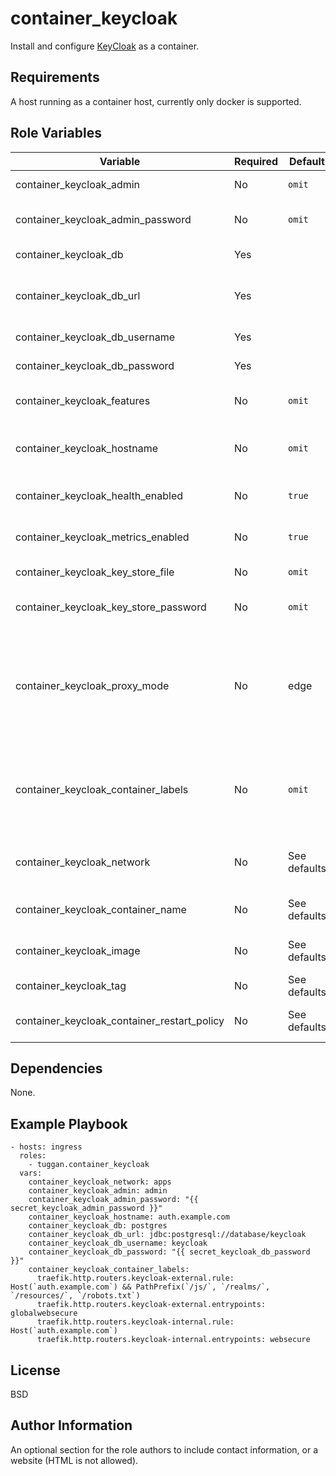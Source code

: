 container_keycloak
=========

Install and configure [KeyCloak](https://www.keycloak.org/) as a container.

Requirements
------------

A host running as a container host, currently only docker is supported.

Role Variables
--------------

| Variable                                    | Required | Default      | Description                                                               |
| ------------------------------------------- | -------- | ------------ | ------------------------------------------------------------------------- |
| container_keycloak_admin                    | No       | `omit`       | Initial admin user                                                        |
| container_keycloak_admin_password           | No       | `omit`       | Initial admin user password                                               |
| container_keycloak_db                       | Yes      |              | Database type                                                             |
| container_keycloak_db_url                   | Yes      |              | Database url, see example playbook                                        |
| container_keycloak_db_username              | Yes      |              | Database user                                                             |
| container_keycloak_db_password              | Yes      |              | Database password                                                         |
| container_keycloak_features                 | No       | `omit`       | Features to enable or disable                                             |
| container_keycloak_hostname                 | No       | `omit`       | KeyCloak hostname. Should be your fqdn                                    |
| container_keycloak_health_enabled           | No       | `true`       | Enable health endpoint                                                    |
| container_keycloak_metrics_enabled          | No       | `true`       | Enable metrics endpoint                                                   |
| container_keycloak_key_store_file           | No       | `omit`       | Path to key store file                                                    |
| container_keycloak_key_store_password       | No       | `omit`       | Key store file password                                                   |
| container_keycloak_proxy_mode               | No       | edge         | KeyCloak proxy mode. Edge is a good default when running through a proxy. |
| container_keycloak_container_labels         | No       | `omit`       | List of labels to assign the container. See example playbook              |
| container_keycloak_network                  | No       | See defaults | Network to connect the container to.                                      |
| container_keycloak_container_name           | No       | See defaults | Name of the container                                                     |
| container_keycloak_image                    | No       | See defaults | Container image to use                                                    |
| container_keycloak_tag                      | No       | See defaults | Container image tag                                                       |
| container_keycloak_container_restart_policy | No       | See defaults | Container restart policy                                                  |

Dependencies
------------

None.

Example Playbook
----------------

    - hosts: ingress
      roles:
        - tuggan.container_keycloak
      vars:
        container_keycloak_network: apps
        container_keycloak_admin: admin
        container_keycloak_admin_password: "{{ secret_keycloak_admin_password }}"
        container_keycloak_hostname: auth.example.com
        container_keycloak_db: postgres
        container_keycloak_db_url: jdbc:postgresql://database/keycloak
        container_keycloak_db_username: keycloak
        container_keycloak_db_password: "{{ secret_keycloak_db_password }}"
        container_keycloak_container_labels:
          traefik.http.routers.keycloak-external.rule: Host(`auth.example.com`) && PathPrefix(`/js/`, `/realms/`, `/resources/`, `/robots.txt`)
          traefik.http.routers.keycloak-external.entrypoints: globalwebsecure
          traefik.http.routers.keycloak-internal.rule: Host(`auth.example.com`) 
          traefik.http.routers.keycloak-internal.entrypoints: websecure

License
-------

BSD

Author Information
------------------

An optional section for the role authors to include contact information, or a website (HTML is not allowed).
